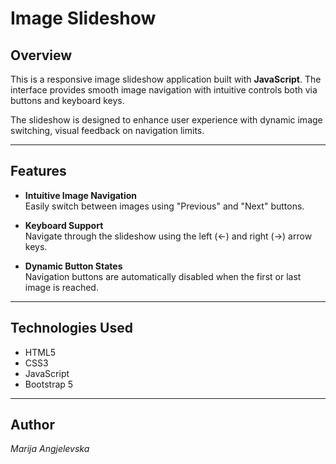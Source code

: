 # Image Slideshow

## Overview

This is a responsive image slideshow application built with **JavaScript**. The interface provides smooth image navigation with intuitive controls both via buttons and keyboard keys.

The slideshow is designed to enhance user experience with dynamic image switching, visual feedback on navigation limits.

---

## Features

- **Intuitive Image Navigation**  
  Easily switch between images using "Previous" and "Next" buttons.

- **Keyboard Support**  
  Navigate through the slideshow using the left (←) and right (→) arrow keys.

- **Dynamic Button States**  
  Navigation buttons are automatically disabled when the first or last image is reached.


---

## Technologies Used

- HTML5
- CSS3
- JavaScript
- Bootstrap 5

---
##  Author
*Marija Angjelevska*